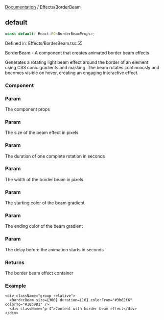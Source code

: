 [Documentation](../modules.md) / Effects/BorderBeam

## default

```ts
const default: React.FC<BorderBeamProps>;
```

Defined in: Effects/BorderBeam.tsx:55

BorderBeam - A component that creates animated border beam effects

Generates a rotating light beam effect around the border of an element
using CSS conic gradients and masking. The beam rotates continuously
and becomes visible on hover, creating an engaging interactive effect.

### Component

### Param

The component props

### Param

The size of the beam effect in pixels

### Param

The duration of one complete rotation in seconds

### Param

The width of the border beam in pixels

### Param

The starting color of the beam gradient

### Param

The ending color of the beam gradient

### Param

The delay before the animation starts in seconds

### Returns

The border beam effect container

### Example

```tsx
<div className="group relative">
  <BorderBeam size={300} duration={10} colorFrom="#3b82f6" colorTo="#10b981" />
  <div className="p-4">Content with border beam effect</div>
</div>
```
